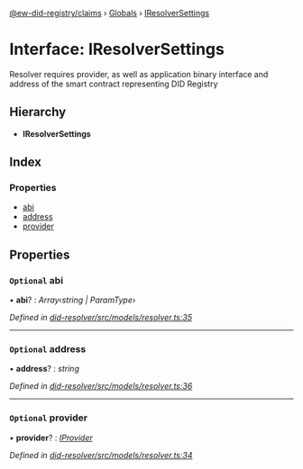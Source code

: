 [@ew-did-registry/claims](../README.md) › [Globals](../globals.md) › [IResolverSettings](iresolversettings.md)

# Interface: IResolverSettings

Resolver requires provider, as well as application binary interface and
address of the smart contract representing DID Registry

## Hierarchy

* **IResolverSettings**

## Index

### Properties

* [abi](iresolversettings.md#optional-abi)
* [address](iresolversettings.md#optional-address)
* [provider](iresolversettings.md#optional-provider)

## Properties

### `Optional` abi

• **abi**? : *Array‹string | ParamType›*

*Defined in [did-resolver/src/models/resolver.ts:35](https://github.com/energywebfoundation/ew-did-registry/blob/9796cd6/packages/did-resolver/src/models/resolver.ts#L35)*

___

### `Optional` address

• **address**? : *string*

*Defined in [did-resolver/src/models/resolver.ts:36](https://github.com/energywebfoundation/ew-did-registry/blob/9796cd6/packages/did-resolver/src/models/resolver.ts#L36)*

___

### `Optional` provider

• **provider**? : *[IProvider](iprovider.md)*

*Defined in [did-resolver/src/models/resolver.ts:34](https://github.com/energywebfoundation/ew-did-registry/blob/9796cd6/packages/did-resolver/src/models/resolver.ts#L34)*
